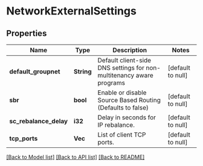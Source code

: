 # NetworkExternalSettings

## Properties
Name | Type | Description | Notes
------------ | ------------- | ------------- | -------------
**default_groupnet** | **String** | Default client-side DNS settings for non-multitenancy aware programs | [default to null]
**sbr** | **bool** | Enable or disable Source Based Routing (Defaults to false) | [default to null]
**sc_rebalance_delay** | **i32** | Delay in seconds for IP rebalance. | [default to null]
**tcp_ports** | **Vec<i32>** | List of client TCP ports. | [default to null]

[[Back to Model list]](../README.md#documentation-for-models) [[Back to API list]](../README.md#documentation-for-api-endpoints) [[Back to README]](../README.md)


